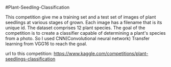 #Plant-Seedling-Classification

This competition give me a training set and a test set of images of plant seedlings at various stages of grown. Each image has a filename that is its unique id. The dataset comprises 12 plant species. The goal of the competition is to create a classifier capable of determining a plant's species from a photo.
So I used CNN(Convolutional neural network) Transfer learning from VGG16 to reach the goal.

url to this competition: https://www.kaggle.com/competitions/plant-seedlings-classification

